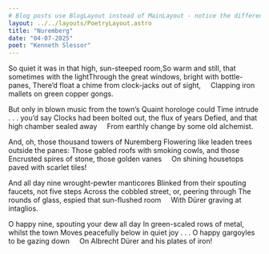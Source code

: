 ```yaml
---
# Blog posts use BlogLayout instead of MainLayout - notice the difference!
layout: ../../layouts/PoetryLayout.astro
title: "Nuremberg"
date: "04-07-2025"
poet: "Kenneth Slessor"
---
```


So quiet it was in that high,
sun-steeped room,So warm and still,
that sometimes with the lightThrough the great windows,
bright with bottle-panes,
There’d float a chime from clock-jacks out of sight,
     Clapping iron mallets on green copper gongs.

But only in blown music from the town’s
Quaint horologe could Time intrude . . . you’d say
Clocks had been bolted out, the flux of years
Defied, and that high chamber sealed away
     From earthly change by some old alchemist.

And, oh, those thousand towers of Nuremberg
Flowering like leaden trees outside the panes:
Those gabled roofs with smoking cowls, and those
Encrusted spires of stone, those golden vanes
     On shining housetops paved with scarlet tiles!

And all day nine wrought-pewter manticores
Blinked from their spouting faucets, not five steps
Across the cobbled street, or, peering through
The rounds of glass, espied that sun-flushed room
     With Dürer graving at intaglios.

O happy nine, spouting your dew all day
In green-scaled rows of metal, whilst the town
Moves peacefully below in quiet joy . . .
O happy gargoyles to be gazing down
     On Albrecht Dürer and his plates of iron!